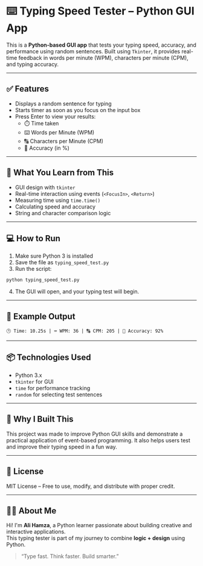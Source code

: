 # ⌨️ Typing Speed Tester – Python GUI App

This is a **Python-based GUI app** that tests your typing speed, accuracy, and performance using random sentences. Built using `Tkinter`, it provides real-time feedback in words per minute (WPM), characters per minute (CPM), and typing accuracy.

---

## ✅ Features

- Displays a random sentence for typing
- Starts timer as soon as you focus on the input box
- Press Enter to view your results:
  - ⏱️ Time taken
  - ⌨️ Words per Minute (WPM)
  - 🔠 Characters per Minute (CPM)
  - 🎯 Accuracy (in %)

---

## 🧠 What You Learn from This

- GUI design with `tkinter`
- Real-time interaction using events (`<FocusIn>`, `<Return>`)
- Measuring time using `time.time()`
- Calculating speed and accuracy
- String and character comparison logic

---

## 💻 How to Run

1. Make sure Python 3 is installed
2. Save the file as `typing_speed_test.py`
3. Run the script:

```bash
python typing_speed_test.py
```

4. The GUI will open, and your typing test will begin.

---

## 🧪 Example Output

```text
🕒 Time: 10.25s | ⌨️ WPM: 36 | 🔠 CPM: 205 | 🎯 Accuracy: 92%
```

---

## 📦 Technologies Used

- Python 3.x
- `tkinter` for GUI
- `time` for performance tracking
- `random` for selecting test sentences

---

## 🎯 Why I Built This

This project was made to improve Python GUI skills and demonstrate a practical application of event-based programming. It also helps users test and improve their typing speed in a fun way.

---

## 📄 License

MIT License – Free to use, modify, and distribute with proper credit.

---

## 🙋‍♂️ About Me

Hi! I'm **Ali Hamza**, a Python learner passionate about building creative and interactive applications.  
This typing tester is part of my journey to combine **logic + design** using Python.

> “Type fast. Think faster. Build smarter.”
